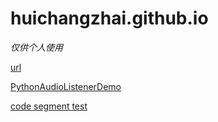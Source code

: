 # huichangzhai.github.io
*仅供个人使用*

[url](https://github.com/HuiChangZhai/huichangzhai.github.io/blob/master/doc/url.md)

[PythonAudioListenerDemo](https://github.com/HuiChangZhai/huichangzhai.github.io/blob/master/doc/PythonAudioListenerDemo.md)

[code segment test](https://github.com/HuiChangZhai/huichangzhai.github.io/blob/master/doc/code_segment_test.md)
